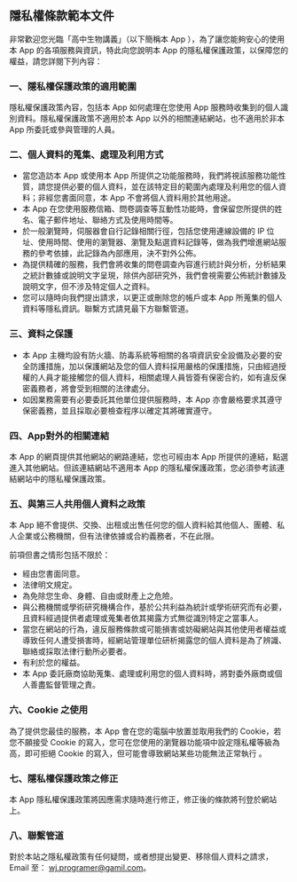 ## 隱私權條款範本文件

非常歡迎您光臨「高中生物講義」（以下簡稱本 App ），為了讓您能夠安心的使用本 App 的各項服務與資訊，特此向您說明本 App 的隱私權保護政策，以保障您的權益，請您詳閱下列內容：

### 一、隱私權保護政策的適用範圍  

隱私權保護政策內容，包括本 App 如何處理在您使用 App 服務時收集到的個人識別資料。隱私權保護政策不適用於本 App 以外的相關連結網站，也不適用於非本 App 所委託或參與管理的人員。

### 二、個人資料的蒐集、處理及利用方式

* 當您造訪本 App 或使用本 App 所提供之功能服務時，我們將視該服務功能性質，請您提供必要的個人資料，並在該特定目的範圍內處理及利用您的個人資料；非經您書面同意，本 App 不會將個人資料用於其他用途。
* 本 App 在您使用服務信箱、問卷調查等互動性功能時，會保留您所提供的姓名、電子郵件地址、聯絡方式及使用時間等。
* 於一般瀏覽時，伺服器會自行記錄相關行徑，包括您使用連線設備的 IP 位址、使用時間、使用的瀏覽器、瀏覽及點選資料記錄等，做為我們增進網站服務的參考依據，此記錄為內部應用，決不對外公佈。
* 為提供精確的服務，我們會將收集的問卷調查內容進行統計與分析，分析結果之統計數據或說明文字呈現，除供內部研究外，我們會視需要公佈統計數據及說明文字，但不涉及特定個人之資料。
* 您可以隨時向我們提出請求，以更正或刪除您的帳戶或本 App 所蒐集的個人資料等隱私資訊。聯繫方式請見最下方聯繫管道。

### 三、資料之保護

* 本 App 主機均設有防火牆、防毒系統等相關的各項資訊安全設備及必要的安全防護措施，加以保護網站及您的個人資料採用嚴格的保護措施，只由經過授權的人員才能接觸您的個人資料，相關處理人員皆簽有保密合約，如有違反保密義務者，將會受到相關的法律處分。
* 如因業務需要有必要委託其他單位提供服務時，本 App 亦會嚴格要求其遵守保密義務，並且採取必要檢查程序以確定其將確實遵守。

### 四、App對外的相關連結  

本 App 的網頁提供其他網站的網路連結，您也可經由本 App 所提供的連結，點選進入其他網站。但該連結網站不適用本 App 的隱私權保護政策，您必須參考該連結網站中的隱私權保護政策。

### 五、與第三人共用個人資料之政策

本 App 絕不會提供、交換、出租或出售任何您的個人資料給其他個人、團體、私人企業或公務機關，但有法律依據或合約義務者，不在此限。

前項但書之情形包括不限於：

* 經由您書面同意。
* 法律明文規定。
* 為免除您生命、身體、自由或財產上之危險。
* 與公務機關或學術研究機構合作，基於公共利益為統計或學術研究而有必要，且資料經過提供者處理或蒐集者依其揭露方式無從識別特定之當事人。
* 當您在網站的行為，違反服務條款或可能損害或妨礙網站與其他使用者權益或導致任何人遭受損害時，經網站管理單位研析揭露您的個人資料是為了辨識、聯絡或採取法律行動所必要者。
* 有利於您的權益。
* 本 App 委託廠商協助蒐集、處理或利用您的個人資料時，將對委外廠商或個人善盡監督管理之責。

### 六、Cookie 之使用  

為了提供您最佳的服務，本 App 會在您的電腦中放置並取用我們的 Cookie，若您不願接受 Cookie 的寫入，您可在您使用的瀏覽器功能項中設定隱私權等級為高，即可拒絕 Cookie 的寫入，但可能會導致網站某些功能無法正常執行 。

### 七、隱私權保護政策之修正

本 App 隱私權保護政策將因應需求隨時進行修正，修正後的條款將刊登於網站上。

### 八、聯繫管道

對於本站之隱私權政策有任何疑問，或者想提出變更、移除個人資料之請求，Email 至： wj.programer@gamil.com。

<!-- 
基礎資料來源: [《政府網站版型與內容管理規範》](https://www.webguide.nat.gov.tw/cp.aspx?n=554)
 -->

